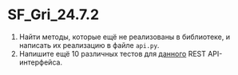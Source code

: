 # SF_Gri_24.7.2

1. Найти методы, которые ещё не реализованы в библиотеке, и написать их реализацию в файле ``api.py``.
2. Напишите ещё 10 различных тестов для [данного](https://petfriends.skillfactory.ru/apidocs/#/) REST API-интерфейса.
